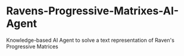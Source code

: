 # Ravens-Progressive-Matrixes-AI-Agent
Knowledge-based AI Agent to solve a text representation of Raven's Progressive Matrices
